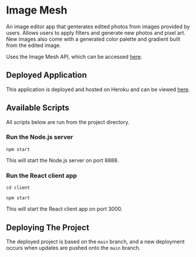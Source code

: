# Image Mesh

An image editor app that genterates edited photos from images provided by users. Allows users to apply filters and generate new photos and pixel art. New images also come with a generated color palette and gradient built from the edited image.

Uses the Image Mesh API, which can be accessed [here](https://github.com/eric6cho/image-mesh-server).
  
## Deployed Application

This application is deployed and hosted on Heroku and can be viewed 
[here](https://image-mesh.herokuapp.com/).

## Available Scripts

All scripts below are run from the project directory.

### Run the Node.js server

`npm start`

This will start the Node.js server on port 8888.

### Run the React client app

`cd client`

`npm start`

This will start the React client app on port 3000.

## Deploying The Project

The deployed project is based on the `main` branch, and a new deployment occurs when updates are pushed onto the `main` branch.
